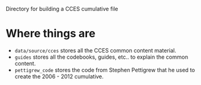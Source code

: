 Directory for building a CCES cumulative file




# Where things are

- `data/source/cces` stores all the CCES common content material.
- `guides` stores all the codebooks, guides, etc.. to explain the common content.
- `pettigrew_code` stores the code from Stephen Pettigrew that he used to create the 2006 - 2012 cumulative.